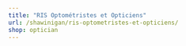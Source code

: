 ```yaml
---
title: "RIS Optométristes et Opticiens"
url: /shawinigan/ris-optometristes-et-opticiens/
shop: optician
---
```


